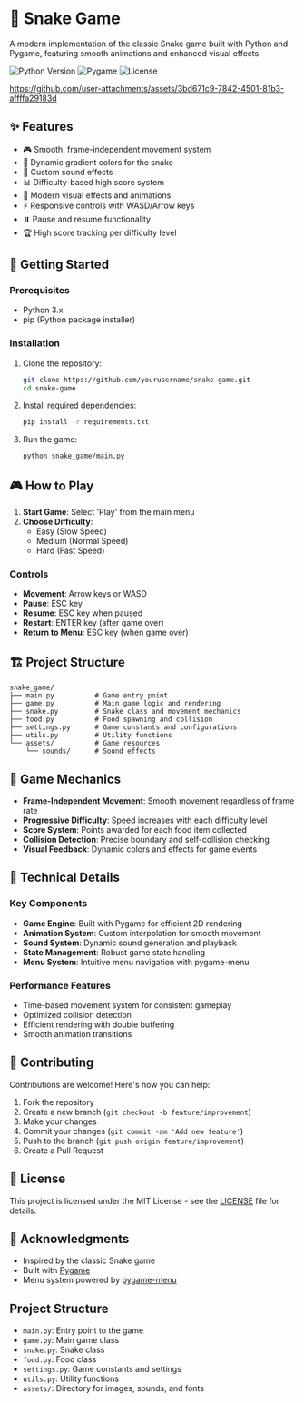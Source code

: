 # 🐍 Snake Game

A modern implementation of the classic Snake game built with Python and Pygame, featuring smooth animations and enhanced visual effects.

![Python Version](https://img.shields.io/badge/python-3.x-blue.svg)
![Pygame](https://img.shields.io/badge/pygame-2.x-red.svg)
![License](https://img.shields.io/badge/license-MIT-green.svg)




https://github.com/user-attachments/assets/3bd671c9-7842-4501-81b3-affffa29183d


## ✨ Features

- 🎮 Smooth, frame-independent movement system
- 🌈 Dynamic gradient colors for the snake
- 🎵 Custom sound effects
- 📊 Difficulty-based high score system
- 🎨 Modern visual effects and animations
- ⚡ Responsive controls with WASD/Arrow keys
- ⏸️ Pause and resume functionality
- 🏆 High score tracking per difficulty level

## 🚀 Getting Started

### Prerequisites

- Python 3.x
- pip (Python package installer)

### Installation

1. Clone the repository:
   ```bash
   git clone https://github.com/yourusername/snake-game.git
   cd snake-game
   ```

2. Install required dependencies:
   ```bash
   pip install -r requirements.txt
   ```

3. Run the game:
   ```bash
   python snake_game/main.py
   ```

## 🎮 How to Play

1. **Start Game**: Select 'Play' from the main menu
2. **Choose Difficulty**:
   - Easy (Slow Speed)
   - Medium (Normal Speed)
   - Hard (Fast Speed)

### Controls

- **Movement**: Arrow keys or WASD
- **Pause**: ESC key
- **Resume**: ESC key when paused
- **Restart**: ENTER key (after game over)
- **Return to Menu**: ESC key (when game over)

## 🏗️ Project Structure

```
snake_game/
├── main.py          # Game entry point
├── game.py          # Main game logic and rendering
├── snake.py         # Snake class and movement mechanics
├── food.py          # Food spawning and collision
├── settings.py      # Game constants and configurations
├── utils.py         # Utility functions
└── assets/          # Game resources
    └── sounds/      # Sound effects
```

## 🎯 Game Mechanics

- **Frame-Independent Movement**: Smooth movement regardless of frame rate
- **Progressive Difficulty**: Speed increases with each difficulty level
- **Score System**: Points awarded for each food item collected
- **Collision Detection**: Precise boundary and self-collision checking
- **Visual Feedback**: Dynamic colors and effects for game events

## 🔧 Technical Details

### Key Components

- **Game Engine**: Built with Pygame for efficient 2D rendering
- **Animation System**: Custom interpolation for smooth movement
- **Sound System**: Dynamic sound generation and playback
- **State Management**: Robust game state handling
- **Menu System**: Intuitive menu navigation with pygame-menu

### Performance Features

- Time-based movement system for consistent gameplay
- Optimized collision detection
- Efficient rendering with double buffering
- Smooth animation transitions

## 🤝 Contributing

Contributions are welcome! Here's how you can help:

1. Fork the repository
2. Create a new branch (`git checkout -b feature/improvement`)
3. Make your changes
4. Commit your changes (`git commit -am 'Add new feature'`)
5. Push to the branch (`git push origin feature/improvement`)
6. Create a Pull Request

## 📝 License

This project is licensed under the MIT License - see the [LICENSE](LICENSE) file for details.

## 🙏 Acknowledgments

- Inspired by the classic Snake game
- Built with [Pygame](https://www.pygame.org/)
- Menu system powered by [pygame-menu](https://pygame-menu.readthedocs.io/)



## Project Structure

- `main.py`: Entry point to the game
- `game.py`: Main game class
- `snake.py`: Snake class
- `food.py`: Food class
- `settings.py`: Game constants and settings
- `utils.py`: Utility functions
- `assets/`: Directory for images, sounds, and fonts 
